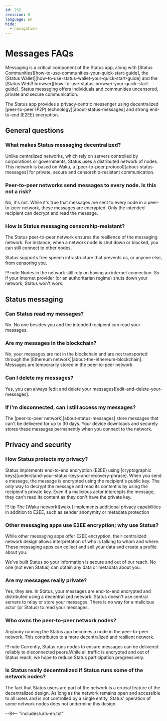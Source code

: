 ```yaml
---
id: 232
revision: 0
language: en
hide:
  - navigation
---
```


# Messages FAQs

Messaging is a critical component of the Status app, along with [Status Communities][how-to-use-communities-your-quick-start-guide], the [Status Wallet][how-to-use-status-wallet-your-quick-start-guide] and the [Status Web3 browser][how-to-use-status-browser-your-quick-start-guide]. Status messaging offers individuals and communities uncensored, private and secure communication.

The Status app provides a privacy-centric messenger using decentralized [peer-to-peer (P2P) technology][about-status-messages] and strong end-to-end (E2EE) encryption.

## General questions

### What makes Status messaging decentralized?

Unlike centralized networks, which rely on servers controlled by corporations or governments, Status uses a distributed network of nodes. This network is based on Waku, a [peer-to-peer protocol][about-status-messages] for private, secure and censorship-resistant communication.

### Peer-to-peer networks send messages to every node. Is this not a risk?

No, it's not. While it's true that messages are sent to every node in a peer-to-peer network, these messages are encrypted. Only the intended recipient can decrypt and read the message.

### How is Status messaging censorship-resistant?

The Status peer-to-peer network ensures the resilience of the messaging network. For instance, when a network node is shut down or blocked, you can still connect to other nodes.

Status supports free speech infrastructure that prevents us, or anyone else, from censoring you.

!!! note
    Nodes in the network still rely on having an internet connection. So if your internet provider (or an authoritarian regime) shuts down your network, Status won't work.

## Status messaging

### Can Status read my messages?

No. No one besides you and the intended recipient can read your messages.

### Are my messages in the blockchain?

No, your messages are not in the blockchain and are not transported through the [Ethereum network][about-the-ethereum-blockchain]. Messages are temporarily stored in the peer-to-peer network.

### Can I delete my messages?

Yes, you can always [edit and delete your messages][edit-and-delete-your-messages].

### If I'm disconnected, can I still access my messages?

The [peer-to-peer network][about-status-messages] store messages that can't be delivered for up to 30 days. Your device downloads and securely stores these messages permanently when you connect to the network.

## Privacy and security

### How Status protects my privacy?

Status implements end-to-end encryption (E2EE) using [cryptographic keys][understand-your-status-keys-and-recovery-phrase]. When you send a message, the message is encrypted using the recipient's public key. The only way to decrypt the message and read its content is by using the recipient's private key. Even if a malicious actor intercepts the message, they can't read its content as they don't have the private key.

!!! tip
    The [Waku network][waku] implements additional privacy capabilities in addition to E2EE, such as sender anonymity or metadata protection

### Other messaging apps use E2EE encryption; why use Status?

While other messaging apps offer E2EE encryption, their centralized network design allows interpretation of who is talking to whom and where. These messaging apps can collect and sell your data and create a profile about you.

We've built Status so your information is secure and out of our reach. No one (not even Status) can obtain any data or metadata about you.

### Are my messages really private?

Yes, they are. In Status, your messages are end-to-end encrypted and distributed using a decentralized network. Status doesn't use central servers to relay or store your messages. There is no way for a malicious actor (or Status) to read your messages.

### Who owns the peer-to-peer network nodes?

Anybody running the Status app becomes a node in the peer-to-peer network. This contributes to a more decentralized and resilient network.

!!! note
    Currently, Status runs nodes to ensure messages can be delivered reliably to disconnected peers.While all traffic is encrypted and out of Status reach, we hope to reduce Status participation progressively.

### Is Status really decentralized if Status runs some of the network nodes?

The fact that Status users are part of the network is a crucial feature of the decentralized design. As long as the network remains open and accessible to all users and is not controlled by a single entity, Status' operation of some network nodes does not undermine this design.

--8<-- "includes/urls-en.txt"

